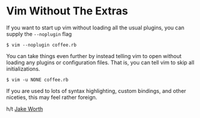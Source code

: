 # Vim Without The Extras

If you want to start up vim without loading all the usual plugins, you
can supply the `--noplugin` flag

```
$ vim --noplugin coffee.rb
```

You can take things even further by instead telling vim to open without
loading any plugins or configuration files. That is, you can tell vim to
skip all initializations.

```
$ vim -u NONE coffee.rb
```

If you are used to lots of syntax highlighting, custom bindings, and
other niceties, this may feel rather foreign.

h/t [Jake Worth](https://twitter.com/jwworth)
